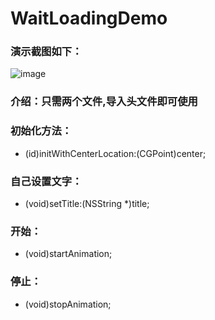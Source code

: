 # WaitLoadingDemo

### 演示截图如下：

 ![image](https://github.com/tzgLy/WaitLoadingDemo/raw/master/screenshots/1.png)

### 介绍：只需两个文件,导入头文件即可使用

### 初始化方法：

- (id)initWithCenterLocation:(CGPoint)center;

### 自己设置文字：

- (void)setTitle:(NSString *)title;

### 开始：

- (void)startAnimation;

### 停止：

- (void)stopAnimation;
